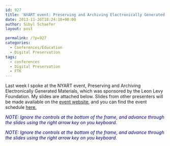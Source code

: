 ```yaml
---
id: 927
title: 'NYART event: Preserving and Archiving Electronically Generated Materials'
date: 2013-11-26T18:24:18+00:00
author: Sibyl Schaefer
layout: post

permalink: /?p=927
categories:
  - Conferences/Education
  - Digital Preservation
tags:
  - conferences
  - Digital Preservation
  - FTK
---
```

Last week I spoke at the NYART event, Preserving and Archiving Electronically Generated Materials, which was sponsored by the Leon Levy Foundation. My slides are attached below. Slides from other presenters will be made available on the [event website](http://www.nycarchivists.org/calendar?eventId=774965&EventViewMode=2&CalendarViewType=4&SelectedDate=11/19/2013), and you can find the event schedule [here.<!--more-->](http://www.nycarchivists.org/Resources/Documents/2013_ART_LLF_BornDigital_ProgramSchedule.pdf)

<span style="color: #000080;"><em>NOTE: Ignore the controls at the bottom of the frame, and advance through the slides using the right arrow key on you keyboard.</em></span>
  


<span style="color: #000080;"><em>NOTE: Ignore the controls at the bottom of the frame, and advance through the slides using the right arrow key on you keyboard.</em></span>